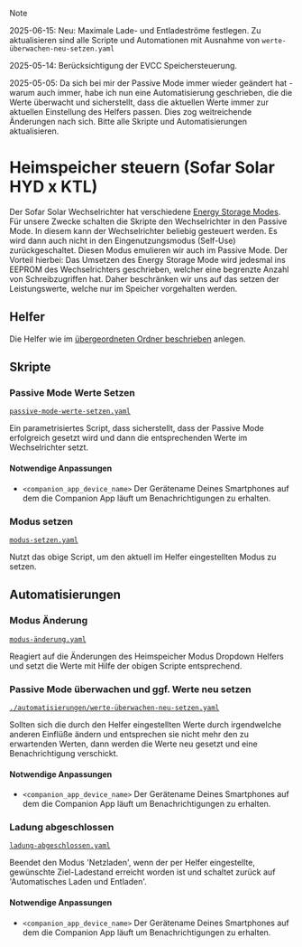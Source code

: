 > [!NOTE]  
> 2025-06-15: Neu: Maximale Lade- und Entladeströme festlegen. Zu aktualisieren sind alle Scripte und Automationen mit Ausnahme von `werte-überwachen-neu-setzen.yaml`
>
> 2025-05-14: Berücksichtigung der EVCC Speichersteuerung.
> 
> 2025-05-05: Da sich bei mir der Passive Mode immer wieder geändert hat - warum auch immer, habe ich nun eine Automatisierung geschrieben, die die Werte überwacht und sicherstellt, dass die aktuellen Werte immer zur aktuellen Einstellung des Helfers passen. Dies zog weitreichende Änderungen nach sich. Bitte alle Skripte und Automatisierungen aktualisieren.

# Heimspeicher steuern (Sofar Solar HYD x KTL)

Der Sofar Solar Wechselrichter hat verschiedene [Energy Storage Modes](https://homeassistant-solax-modbus.readthedocs.io/en/latest/sofar-energy-storage-modes/). Für unsere Zwecke schalten die Skripte den Wechselrichter in den Passive Mode. In diesem kann der Wechselrichter beliebig gesteuert werden. Es wird dann auch nicht in den Eingenutzungsmodus (Self-Use) zurückgeschaltet. Diesen Modus emulieren wir auch im Passive Mode. Der Vorteil hierbei: Das Umsetzen des Energy Storage Mode wird jedesmal ins EEPROM des Wechselrichters geschrieben, welcher eine begrenzte Anzahl von Schreibzugriffen hat. Daher beschränken wir uns auf das setzen der Leistungswerte, welche nur im Speicher vorgehalten werden.

## Helfer

Die Helfer wie im [übergeordneten Ordner beschrieben](../README.md) anlegen.


## Skripte

### Passive Mode Werte Setzen

[`passive-mode-werte-setzen.yaml`](./scripte/passive-mode-werte-setzen.yaml)

Ein parametrisiertes Script, dass sicherstellt, dass der Passive Mode erfolgreich gesetzt wird und dann die entsprechenden Werte im Wechselrichter setzt.

#### Notwendige Anpassungen
- `<companion_app_device_name>` Der Gerätename Deines Smartphones auf dem die Companion App läuft um Benachrichtigungen zu erhalten.

### Modus setzen

[`modus-setzen.yaml`](./scripte/modus-setzen.yaml)

Nutzt das obige Script, um den aktuell im Helfer eingestellten Modus zu setzen.

## Automatisierungen

### Modus Änderung

[`modus-änderung.yaml`](./automatisierungen/modus-änderung.yaml)

Reagiert auf die Änderungen des Heimspeicher Modus Dropdown Helfers und setzt die Werte mit Hilfe der obigen Scripte entsprechend.

### Passive Mode überwachen und ggf. Werte neu setzen

[`./automatisierungen/werte-überwachen-neu-setzen.yaml`](./automatisierungen/werte-überwachen-neu-setzen.yaml)

Sollten sich die durch den Helfer eingestellten Werte durch irgendwelche anderen Einflüße ändern und entsprechen sie nicht mehr den zu erwartenden Werten, dann werden die Werte neu gesetzt und eine Benachrichtigung verschickt.

#### Notwendige Anpassungen
- `<companion_app_device_name>` Der Gerätename Deines Smartphones auf dem die Companion App läuft um Benachrichtigungen zu erhalten.

### Ladung abgeschlossen

[`ladung-abgeschlossen.yaml`](./automatisierungen/ladung-abgeschlossen.yaml)

Beendet den Modus 'Netzladen', wenn der per Helfer eingestellte, gewünschte Ziel-Ladestand erreicht worden ist und schaltet zurück auf 'Automatisches Laden und Entladen'.

#### Notwendige Anpassungen
- `<companion_app_device_name>` Der Gerätename Deines Smartphones auf dem die Companion App läuft um Benachrichtigungen zu erhalten.
